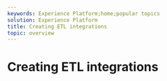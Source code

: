 ```yaml
---
keywords: Experience Platform;home;popular topics
solution: Experience Platform
title: Creating ETL integrations
topic: overview
---
```


# Creating ETL integrations